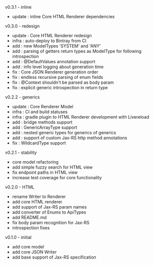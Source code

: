 v0.3.1 - inline
- update : inline Core HTML Renderer dependencies

v0.3.0 - redesign

- update : Core HTML Renderer redesign
- infra : auto-deploy to Bintray from CI 
- add : new ModelTypes 'SYSTEM' and 'ANY'
- add : parsing of getters return types as ModelType for following introspection
- add : @DefaultValues annotation support
- add : info level logging about generation time 
- fix : Core JSON Renderer generation order
- fix : endless recursive parsing of enum fields
- fix : @Context shouldn't be parsed as body param
- fix : explicit generic introspection in return type

v0.2.2 - generics 

- update : Core Renderer Model
- infra : CI and build statuses
- infra : gradle plugin to HTML Renderer development with Livereload
- add : bridge methods support
- add : GenericArrayType support  
- add : nested generic types for generics of generics
- add : support of custom Jax-RS http method annotations 
- fix : WildcardType support

v0.2.1 - stability

- core model refactoring
- add simple fuzzy search for HTML view
- fix endpoint paths in HTML view
- increase test coverage for core functionality

v0.2.0 - HTML

- rename Writer to Renderer
- add core HTML renderer
- add support of Jax-RS param names
- add converter of Enums to ApiTypes
- add README.md
- fix body param recognition for Jax-RS
- introspection fixes

v0.1.0 - initial

- add core model
- add core JSON Writer
- add base support of Jax-RS specification